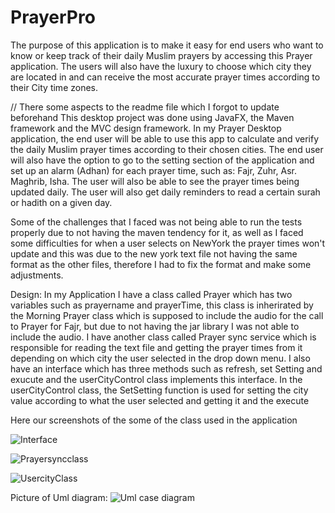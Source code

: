 
# PrayerPro
The purpose of this application is to make it easy  for end users who want to know or keep track of their daily Muslim prayers by accessing this Prayer application. The users will  also have the luxury to choose which city they are located in and can receive the most accurate prayer times according to their City time zones.


// There some aspects to the readme file which I forgot to update beforehand
This desktop project was  done using JavaFX, the Maven framework and the MVC design framework. In my Prayer Desktop application, the end user will be able to use this app to calculate and verify the daily Muslim prayer times according to their chosen cities. The end user will also have the option to go to the setting section of the application and set up an alarm (Adhan) for each prayer time, such as: Fajr, Zuhr, Asr. Maghrib, Isha. The user will also be able to see the prayer times being updated daily. The user will also get daily reminders to read a certain surah or hadith on a given day.



Some of the challenges that I faced was not being able to run the tests properly due to not having the maven tendency for it, as well as I faced some difficulties for when a user selects on NewYork the prayer times won't update and this was due to the new york text file not having the same format as the other files, therefore I had to fix the format and make some adjustments.


Design: In my Application I have a class called Prayer which has two variables such as prayername and prayerTime, this class is inherirated by the Morning Prayer class which is supposed to include the audio for the call to Prayer for Fajr, but due to not having the jar library I was not able to include the audio. I have another class called Prayer sync service which is responsible for reading the text file and getting the prayer times from it depending on which city the user selected in the drop down menu. I also have an interface which has three methods such as refresh, set Setting and exucute and the userCityControl class implements this interface. In the userCityControl class,  the SetSetting function is used for setting the city value according to what the user selected and getting it and the execute






Here our screenshots of the  some of the class used in the application

![Interface](https://user-images.githubusercontent.com/103337298/170544857-a63b56c8-85da-48b0-b624-041165874bdb.png)


![Prayersyncclass](https://user-images.githubusercontent.com/103337298/170544885-2885eb6c-5f84-4836-8078-8b3facd196f7.png)

![UsercityClass](https://user-images.githubusercontent.com/103337298/170544817-34e3e9fe-b9f6-40f7-8740-06587add5f78.png)



Picture of Uml diagram:
![Uml case diagram](https://user-images.githubusercontent.com/103337298/170532284-ce401278-bef1-4095-a94a-d020e0836c8b.png)



